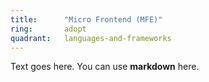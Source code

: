 ```yaml
---
title:      "Micro Frontend (MFE)"
ring:       adopt
quadrant:   languages-and-frameworks
---
```


Text goes here. You can use **markdown** here.